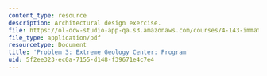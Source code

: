 ```yaml
---
content_type: resource
description: Architectural design exercise.
file: https://ol-ocw-studio-app-qa.s3.amazonaws.com/courses/4-143-immaterial-limits-process-and-duration-fall-2002/5f2ee323ec0a7155d148f39671e4c7e4_problem3.pdf
file_type: application/pdf
resourcetype: Document
title: 'Problem 3: Extreme Geology Center: Program'
uid: 5f2ee323-ec0a-7155-d148-f39671e4c7e4
---
```

